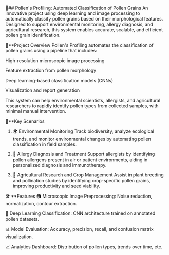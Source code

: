 🌼## Pollen's Profiling: Automated Classification of Pollen Grains
An innovative project using deep learning and image processing to automatically classify pollen grains based on their morphological features. Designed to support environmental monitoring, allergy diagnosis, and agricultural research, this system enables accurate, scalable, and efficient pollen grain identification.

🚀**Project Overview
Pollen's Profiling automates the classification of pollen grains using a pipeline that includes:

High-resolution microscopic image processing

Feature extraction from pollen morphology

Deep learning-based classification models (CNNs)

Visualization and report generation

This system can help environmental scientists, allergists, and agricultural researchers to rapidly identify pollen types from collected samples, with minimal manual intervention.

📌**Key Scenarios
1. 🌍 Environmental Monitoring
Track biodiversity, analyze ecological trends, and monitor environmental changes by automating pollen classification in field samples.

2. 🏥 Allergy Diagnosis and Treatment
Support allergists by identifying pollen allergens present in air or patient environments, aiding in personalized diagnosis and immunotherapy.

3. 🌾 Agricultural Research and Crop Management
Assist in plant breeding and pollination studies by identifying crop-specific pollen grains, improving productivity and seed viability.

🛠 **Features
📷 Microscopic Image Preprocessing: Noise reduction, normalization, contour extraction.

🧠 Deep Learning Classification: CNN architecture trained on annotated pollen datasets.

📊 Model Evaluation: Accuracy, precision, recall, and confusion matrix visualization.

📈 Analytics Dashboard: Distribution of pollen types, trends over time, etc.
